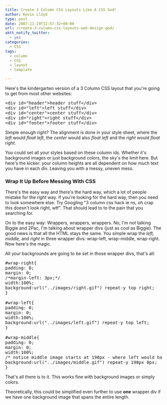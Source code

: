 ```yaml
---
title: Create 3 Column CSS Layouts Like A CSS God!
author: Kevin Lloyd
type: post
date: 2007-11-19T12:57:32+00:00
url: /create-3-column-css-layouts-web-design-god/
aktt_notify_twitter:
  - yes
categories:
  - CSS
tags:
  - column
  - CSS
  - layout
  - template

---
```

Here's the kindergarten version of a 3 Column CSS layout that you're going to get from most other websites:

<pre class="brush: xml; title: ; notranslate" title="">&lt;div id="header"&gt;header stuff&lt;/div&gt;
&lt;div id="left"&gt;left stuff&lt;/div&gt;
&lt;div id="center"&gt;center stuff&lt;/div&gt;
&lt;div id="right"&gt;right stuff&lt;/div&gt;
&lt;div id="footer"&gt;footer stuff&lt;/div&gt;</pre>

Simple enough right? The alignment is done in your style sheet, where the _left_ would _float left_, the _center_ would also _float left_ and the _right_ would _float_ _right_.

You could set all your styles based on these column ids. Whether it's background images or just background colors, the sky's the limit here. But here's the kicker: your column heights are all dependent on how much text you have in each div. Leaving you with a messy, uneven mess.

### Wrap It Up Before Messing With CSS

There's the easy way and there's the hard way, which a lot of people mistake for the _right_ way. If you're looking for the hard way, then you need to look somewhere else. Try Googling "3 column css hack ie ns, oh crap this doesn't look right, wtf". That should lead to to the pain that you searching for.

On to the easy way: Wrappers, wrappers, wrappers. No, I'm not talking Biggie and 2Pac, I'm talking about wrapper divs (just as cool as Biggie). The good news is that all the HTML stays the same. You simple wrap the _left, middle,_ and _right_ in three wrapper divs: wrap-left, wrap-middle, wrap-right. Now here's the magic.

All your backgrounds are going to be set in those wrapper divs, that's all:

<pre class="brush: css; title: ; notranslate" title="">#wrap-right{
padding: 0;
margin: 0;
/*margin-left: 3px;*/
width:100%;
background:url("../images/right.gif") repeat-y top right;
}

#wrap-left{
padding: 0;
margin: 0;
width:100%;
background:url("../images/left.gif") repeat-y top left;
}

#wrap-middle{
padding: 0;
margin: 0;
width:100%;
/* notice middle image starts at 198px - where left would have stopped. */
background:url("../images/middle.gif") repeat-y 198px 0px;
}</pre>

That's all there is to it. This works fine with background images or simply colors.

Theoretically, this could be simplified even further to use **one** wrapper div if we have one background image that spans the entire length.